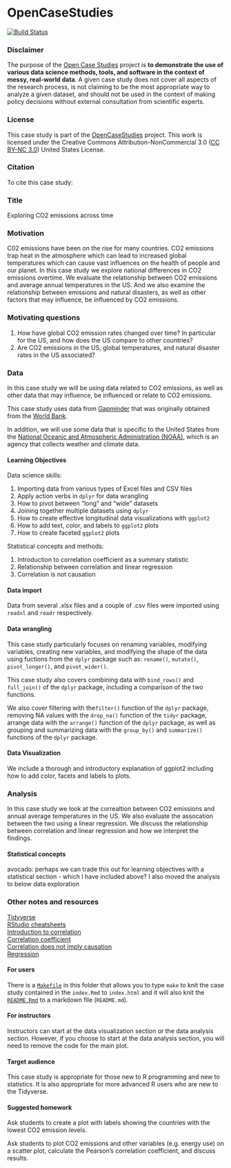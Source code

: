 <!-- README.md is generated from README.Rmd. Please edit that file -->
OpenCaseStudies
===============

[![Build
Status](https://travis-ci.org/opencasestudies/ocs-bp-co2-emissions.svg?branch=master)](https://travis-ci.org/opencasestudies/ocs-bp-co2-emissions)

### Disclaimer

The purpose of the [Open Case
Studies](https://opencasestudies.github.io) project is **to demonstrate
the use of various data science methods, tools, and software in the
context of messy, real-world data**. A given case study does not cover
all aspects of the research process, is not claiming to be the most
appropriate way to analyze a given dataset, and should not be used in
the context of making policy decisions without external consultation
from scientific experts.

### License

This case study is part of the
[OpenCaseStudies](https://opencasestudies.github.io) project. This work
is licensed under the Creative Commons Attribution-NonCommercial 3.0
([CC BY-NC 3.0](https://creativecommons.org/licenses/by-nc/3.0/us/))
United States License.

### Citation

To cite this case study:

### Title

Exploring CO2 emissions across time

### Motivation

C02 emissions have been on the rise for many countries. CO2 emissions
trap heat in the atmosphere which can lead to increased global
temperatures which can cause vast influences on the health of people and
our planet. In this case study we explore national differences in CO2
emissions overtime. We evaluate the relationship between CO2 emissions
and average annual temperatures in the US. And we also examine the
relationship between emissions and natural disasters, as well as other
factors that may influence, be influenced by CO2 emissions.

### Motivating questions

1.  How have global CO2 emission rates changed over time? In particular
    for the US, and how does the US compare to other countries?
2.  Are CO2 emissions in the US, global temperatures, and natural
    disaster rates in the US associated?

### Data

In this case study we will be using data related to CO2 emissions, as
well as other data that may influence, be influenced or relate to CO2
emissions.

This case study uses data from
<a href="https://www.gapminder.org/data/" target="_blank">Gapminder</a>
that was originally obtained from the
<a href="https://www.worldbank.org/en/what-we-do" target="_blank">World Bank</a>.

In addition, we will use some data that is specific to the United States
from the
<a href="https://www.noaa.gov/" target="_blank">National Oceanic and Atmospheric Administration (NOAA)</a>,
which is an agency that collects weather and climate data.

#### Learning Objectives

Data science skills:

1.  Importing data from various types of Excel files and CSV files
2.  Apply action verbs in `dplyr` for data wrangling
3.  How to pivot between “long” and “wide” datasets
4.  Joining together multiple datasets using `dplyr`
5.  How to create effective longitudinal data visualizations with
    `ggplot2`
6.  How to add text, color, and labels to `ggplot2` plots
7.  How to create faceted `ggplot2` plots

Statistical concepts and methods:

1.  Introduction to correlation coefficient as a summary statistic
2.  Relationship between correlation and linear regression
3.  Correlation is not causation

#### Data import

Data from several .xlsx files and a couple of .csv files were imported
using `readxl` and `readr` respectively.

#### Data wrangling

This case study particularly focuses on renaming variables, modifying
variables, creating new variables, and modifying the shape of the data
using fuctions from the `dplyr` package such as: `rename()`, `mutate()`,
`pivot_longer()`, and `pivot_wider()`.

This case study also covers combining data with `bind_rows()` and
`full_join()` of the `dplyr` package, including a comparison of the two
functions.

We also cover filtering with the`filter()` function of the `dplyr`
package, removing NA values with the `drop_na()` function of the `tidyr`
package, arrange data with the `arrange()` function of the `dplyr`
package, as well as grouping and summarizing data with the `group_by()`
and `summarize()` functions of the `dplyr` package.

#### Data Visualization

We include a thorough and introductory explanation of ggplot2 including
how to add color, facets and labels to plots.

### Analysis

In this case study we look at the correaltion between CO2 emissions and
annual average temperatures in the US. We also evaluate the assocation
between the two using a linear regression. We discuss the relationship
between correlation and linear regression and how we interpret the
findings.

#### Statistical concepts

avocado: perhaps we can trade this out for learning objectives with a
statistical section - which I have included above? I also moved the
analysis to below data exploration

### Other notes and resources

<a href="https://www.tidyverse.org/" target="_blank">Tidyverse</a>  
<a href="https://rstudio.com/resources/cheatsheets/" target="_blank">RStudio cheatsheets</a>  
<a href="https://www.mathsisfun.com/data/correlation.html" target="_blank">Introduction to correlation</a>  
<a href="https://rafalab.github.io/dsbook/regression.html#corr-coefl" target="_blank">Correlation coefficient</a>  
<a href="https://dfrieds.com/math/correlation-does-not-imply-causation.html" target="_blank">Correlation does not imply causation</a>  
<a href="https://rafalab.github.io/dsbook/regression.html" target="_blank">Regression</a>

#### For users

There is a [`Makefile`](Makefile) in this folder that allows you to type
`make` to knit the case study contained in the `index.Rmd` to
`index.html` and it will also knit the [`README.Rmd`](README.Rmd) to a
markdown file (`README.md`).

#### For instructors

Instructors can start at the data visualization section or the data
analysis section. However, if you choose to start at the data analysis
section, you will need to remove the code for the main plot.

#### Target audience

This case study is appropriate for those new to R programming and new to
statistics. It is also appropriate for more advanced R users who are new
to the Tidyverse.

#### Suggested homework

Ask students to create a plot with labels showing the countries with the
lowest CO2 emission levels.

Ask students to plot CO2 emissions and other variables (e.g. energy use)
on a scatter plot, calculate the Pearson’s correlation coefficient, and
discuss results.
